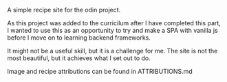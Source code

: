 A simple recipe site for the odin project.

As this project was added to the curricilum after I have completed this part, I wanted to use this as an opportunity to try and make a SPA with vanilla js before I move on to learning backend frameworks.

It might not be a useful skill, but it is a challenge for me. The site is not the most beautiful, but it achieves what I set out to do.

Image and recipe attributions can be found in ATTRIBUTIONS.md
